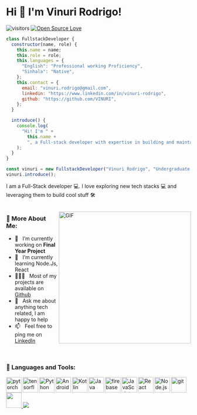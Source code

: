 
# Hi 👋 I'm Vinuri Rodrigo!

![visitors](https://visitor-badge.laobi.icu/badge?page_id=vinurirodrigo.vinurirodrigo)
[![Open Source Love](https://badges.frapsoft.com/os/v1/open-source.svg?v=102)](https://github.com/ellerbrock/open-source-badge/)
```javascript
class FullstackDeveloper {
  constructor(name, role) {
    this.name = name;
    this.role = role;
    this.languages = {
      "English": "Professional working Proficiency",
      "Sinhala": "Native",
    };
    this.contact = {
      email: "vinuri.rodrigo@gmail.com",
      linkedin: "https://www.linkedin.com/in/vinuri-rodrigo",
      github: "https://github.com/VINURI",
    };
  }

  introduce() {
    console.log(
      "Hi! I'm " +
        this.name +
        ", a Full-stack developer with expertise in building and maintaining web🌐, mobile📱, and deep-learning🤖 applications."
    );
  }
}

const vinuri = new FullstackDeveloper("Vinuri Rodrigo", "Undergraduate Student");
vinuri.introduce();

```
I am a Full-Stack developer 💻. I love exploring new tech stacks 💻 and leveraging them to build cool stuff 🛠️ 
<br/>
<br/>

<img align="right" alt="GIF" src="https://raw.githubusercontent.com/rahul-jha98/rahul-jha98/main/techstack.gif" width="360px"/>

### 🧐 More About Me:

- 🔭 &nbsp; I’m currently working on **Final Year Project**
- 🌱 &nbsp; I’m currently learning Node.Js, React 
- 👨🏻‍💻 &nbsp; Most of my projects are available on [Github](https://github.com/vinurirodrigo?tab=repositories)
- 💬 &nbsp; Ask me about anything tech related, I am happy to help
- 📫 &nbsp; Feel free to ping me on [LinkedIn](www.linkedin.com/in/vinuri-rodrigo/)
<br>

### 🔨 Languages and Tools:
<a href="https://pytorch.org/" target="_blank"> <img align="left" src="https://raw.githubusercontent.com/rahul-jha98/github_readme_icons/main/language_and_tools/square/pytorch/pytorch.svg" alt="pytorch" height="42px"/> </a> 
<a href="https://www.tensorflow.org" target="_blank"> <img align="left" src="https://raw.githubusercontent.com/rahul-jha98/github_readme_icons/main/language_and_tools/square/tensorflow/tensorflow.svg" alt="tensorflow" height="42px"/> </a> 
<a href="https://www.python.org" target="_blank"><img align="left" alt="Python" height ="42px" src="https://raw.githubusercontent.com/rahul-jha98/github_readme_icons/main/language_and_tools/square/python/python.svg"></a>
<a href="https://developer.android.com" target="_blank"> <img align="left" alt="Android" height ="42px" src="https://raw.githubusercontent.com/rahul-jha98/github_readme_icons/main/language_and_tools/square/android/android.svg"> </a>
<a href="https://kotlinlang.org" target="_blank"><img align="left" alt="Kotlin" height ="42px" src="https://raw.githubusercontent.com/rahul-jha98/github_readme_icons/main/language_and_tools/square/kotlin/kotlin.svg"></a>
<a href="https://www.java.com" target="_blank"><img align="left" alt="Java" height ="42px" src="https://raw.githubusercontent.com/rahul-jha98/github_readme_icons/main/language_and_tools/square/java/java.svg"></a>
<a href="https://firebase.google.com/" target="_blank"> <img align="left" src="https://raw.githubusercontent.com/rahul-jha98/github_readme_icons/main/language_and_tools/square/firebase/firebase.svg" alt="firebase" height ="42px"/> </a>
<a href="https://developer.mozilla.org/en-US/docs/Web/JavaScript" target="_blank"> <img align="left" alt="JavaScript" height ="42px"  src="https://raw.githubusercontent.com/rahul-jha98/github_readme_icons/main/language_and_tools/square/javascript/javascript.svg"> </a>
<a href="https://reactjs.org/" target="_blank"> <img align="left" alt="React" height ="42px" src="https://raw.githubusercontent.com/rahul-jha98/github_readme_icons/main/language_and_tools/square/react/react.svg"></a>
<a href="https://nodejs.org" target="_blank"><img align="left" alt="Node.js" height ="42px" src="https://raw.githubusercontent.com/rahul-jha98/github_readme_icons/main/language_and_tools/square/node/node.svg"></a>
<a href="https://git-scm.com/" target="_blank"> <img src="https://raw.githubusercontent.com/rahul-jha98/github_readme_icons/main/language_and_tools/square/git-scm/git-scm.svg" align="left" alt="git" height='42px'/> </a>
<a href="https://developer.mozilla.org/en-US/docs/Learn/HTML/Introduction_to_HTML/Getting_started" target="_blank"><img height ="42px" src="https://user-images.githubusercontent.com/25181517/192158954-f88b5814-d510-4564-b285-dff7d6400dad.png"/> </a>
<a href="https://projectlombok.org/" target="_blank"><img src="https://user-images.githubusercontent.com/25181517/190229463-87fa862f-ccf0-48da-8023-940d287df610.png"/> </a>

<br>
